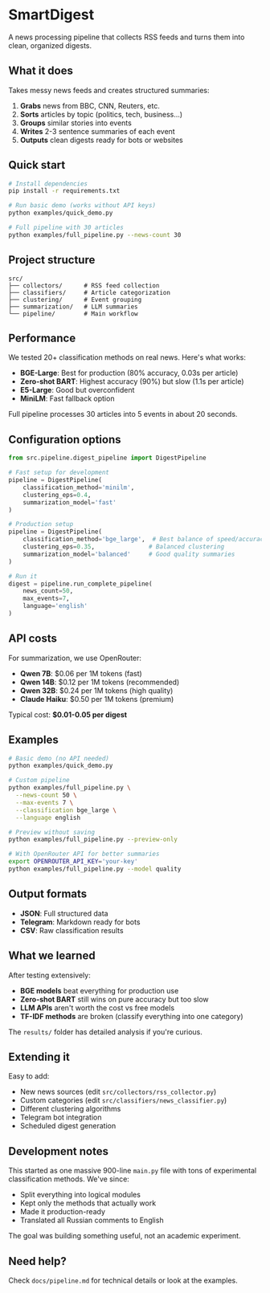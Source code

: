 # SmartDigest

A news processing pipeline that collects RSS feeds and turns them into clean, organized digests.

## What it does

Takes messy news feeds and creates structured summaries:

1. **Grabs** news from BBC, CNN, Reuters, etc.
2. **Sorts** articles by topic (politics, tech, business...)  
3. **Groups** similar stories into events
4. **Writes** 2-3 sentence summaries of each event
5. **Outputs** clean digests ready for bots or websites

## Quick start

```bash
# Install dependencies
pip install -r requirements.txt

# Run basic demo (works without API keys)
python examples/quick_demo.py

# Full pipeline with 30 articles
python examples/full_pipeline.py --news-count 30
```

## Project structure

```
src/
├── collectors/      # RSS feed collection
├── classifiers/     # Article categorization  
├── clustering/      # Event grouping
├── summarization/   # LLM summaries
└── pipeline/        # Main workflow
```

## Performance

We tested 20+ classification methods on real news. Here's what works:

- **BGE-Large**: Best for production (80% accuracy, 0.03s per article)
- **Zero-shot BART**: Highest accuracy (90%) but slow (1.1s per article)  
- **E5-Large**: Good but overconfident
- **MiniLM**: Fast fallback option

Full pipeline processes 30 articles into 5 events in about 20 seconds.

## Configuration options

```python
from src.pipeline.digest_pipeline import DigestPipeline

# Fast setup for development
pipeline = DigestPipeline(
    classification_method='minilm',
    clustering_eps=0.4,
    summarization_model='fast'
)

# Production setup
pipeline = DigestPipeline(
    classification_method='bge_large',  # Best balance of speed/accuracy
    clustering_eps=0.35,               # Balanced clustering
    summarization_model='balanced'     # Good quality summaries
)

# Run it
digest = pipeline.run_complete_pipeline(
    news_count=50,
    max_events=7,
    language='english'
)
```

## API costs

For summarization, we use OpenRouter:

- **Qwen 7B**: $0.06 per 1M tokens (fast)
- **Qwen 14B**: $0.12 per 1M tokens (recommended)
- **Qwen 32B**: $0.24 per 1M tokens (high quality)
- **Claude Haiku**: $0.50 per 1M tokens (premium)

Typical cost: **$0.01-0.05 per digest**

## Examples

```bash
# Basic demo (no API needed)
python examples/quick_demo.py

# Custom pipeline
python examples/full_pipeline.py \
  --news-count 50 \
  --max-events 7 \
  --classification bge_large \
  --language english

# Preview without saving
python examples/full_pipeline.py --preview-only

# With OpenRouter API for better summaries
export OPENROUTER_API_KEY='your-key'
python examples/full_pipeline.py --model quality
```

## Output formats

- **JSON**: Full structured data
- **Telegram**: Markdown ready for bots
- **CSV**: Raw classification results

## What we learned

After testing extensively:

- **BGE models** beat everything for production use
- **Zero-shot BART** still wins on pure accuracy but too slow
- **LLM APIs** aren't worth the cost vs free models
- **TF-IDF methods** are broken (classify everything into one category)

The `results/` folder has detailed analysis if you're curious.

## Extending it

Easy to add:
- New news sources (edit `src/collectors/rss_collector.py`)
- Custom categories (edit `src/classifiers/news_classifier.py`)
- Different clustering algorithms 
- Telegram bot integration
- Scheduled digest generation

## Development notes

This started as one massive 900-line `main.py` file with tons of experimental classification methods. We've since:

- Split everything into logical modules
- Kept only the methods that actually work
- Made it production-ready
- Translated all Russian comments to English

The goal was building something useful, not an academic experiment.

## Need help?

Check `docs/pipeline.md` for technical details or look at the examples. 